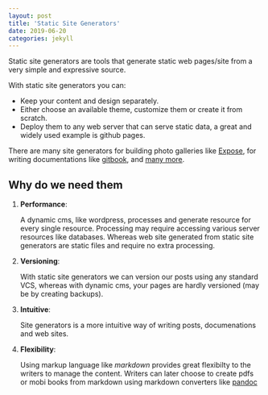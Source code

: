 ```yaml
---
layout: post
title: 'Static Site Generators'
date: 2019-06-20
categories: jekyll
---
```


Static site generators are tools that generate static web pages/site from a very simple and expressive source. 

<!-- more -->
With static site generators you can:
- Keep your content and design separately. 
- Either choose an available theme, customize them or create it from scratch. 
- Deploy them to any web server that can serve static data, a great and widely used example is github pages. 

There are many site generators for building photo galleries like [Expose](https://github.com/Jack000/Expose), for writing documentations like [gitbook](https://www.gitbook.com/), and [many more](https://www.staticgen.com/). 


## Why do we need them

1. **Performance**: 

    A dynamic cms, like wordpress, processes and generate resource for every single resource. Processing may require accessing various server resources like databases. Whereas web site generated from static site generators are static files and require no extra processing. 
2. **Versioning**:

    With static site generators we can version our posts using any standard VCS, whereas with dynamic cms, your pages are hardly versioned (may be by creating backups).

3. **Intuitive**:

    Site generators is a more intuitive way of writing posts, documenations and web sites. 

4. **Flexibility**: 

    Using markup language like *markdown* provides great flexibilty to the writers to manage the content. Writers can later choose to create pdfs or mobi books from markdown using markdown converters like [pandoc](https://pandoc.org/)
